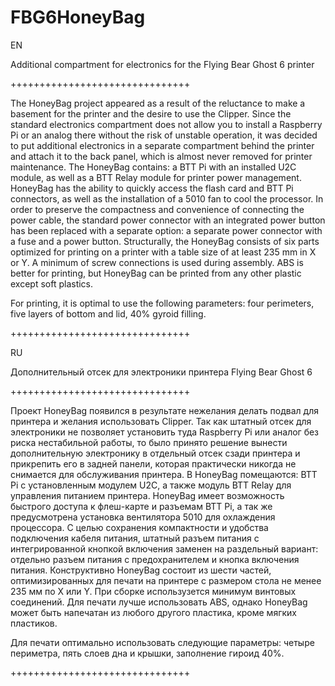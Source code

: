 # FBG6HoneyBag

EN

Additional compartment for electronics for the Flying Bear Ghost 6 printer

+++++++++++++++++++++++++++++++

The HoneyBag project appeared as a result of the reluctance to make a basement for the printer and the desire to use the Clipper. Since the standard electronics compartment does not allow you to install a Raspberry Pi or an analog there without the risk of unstable operation, it was decided to put additional electronics in a separate compartment behind the printer and attach it to the back panel, which is almost never removed for printer maintenance.
The HoneyBag contains: a BTT Pi with an installed U2C module, as well as a BTT Relay module for printer power management.
HoneyBag has the ability to quickly access the flash card and BTT Pi connectors, as well as the installation of a 5010 fan to cool the processor.
In order to preserve the compactness and convenience of connecting the power cable, the standard power connector with an integrated power button has been replaced with a separate option: a separate power connector with a fuse and a power button.
Structurally, the HoneyBag consists of six parts optimized for printing on a printer with a table size of at least 235 mm in X or Y. A minimum of screw connections is used during assembly.
ABS is better for printing, but HoneyBag can be printed from any other plastic except soft plastics.

For printing, it is optimal to use the following parameters: four perimeters, five layers of bottom and lid, 40% gyroid filling.

+++++++++++++++++++++++++++++++

RU

Дополнительный отсек для электроники принтера Flying Bear Ghost 6

+++++++++++++++++++++++++++++++

Проект HoneyBag появился в результате нежелания делать подвал для принтера и желания использовать Clipper. Так как штатный отсек для электроники не позволяет установить туда Raspberry Pi или аналог без риска нестабильной работы, то было принято решение вынести дополнительную электронику в отдельный отсек сзади принтера и прикрепить его в задней панели, которая практически никогда не снимается для обслуживания принтера.
В HoneyBag помещаются: BTT Pi c установленным модулем U2C, а также модуль BTT Relay для управления питанием принтера.
HoneyBag имеет возможность быстрого доступа к флеш-карте и разъемам BTT Pi, а так же предусмотрена установка вентилятора 5010 для охлаждения процессора.
С целью сохранения компактности и удобства подключения кабеля питания, штатный разъем питания с интегрированной кнопкой включения заменен на раздельный вариант: отдельно разъем питания с предохранителем и кнопка включения питания.
Конструктивно HoneyBag состоит из шести частей, оптимизированных для печати на принтере с размером стола не менее 235 мм по X или Y. При сборке использузется минимум винтовых соединений.
Для печати лучше использовать ABS, однако HoneyBag может быть напечатан из любого другого пластика, кроме мягких пластиков.

Для печати оптимально использовать следующие параметры: четыре периметра, пять слоев дна и крышки, заполнение гироид 40%.

+++++++++++++++++++++++++++++++
